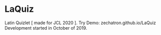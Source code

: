 # LaQuiz
Latin Quizlet [ made for JCL 2020 ].
Try Demo: zechatron.github.io/LaQuiz
Development started in October of 2019.
